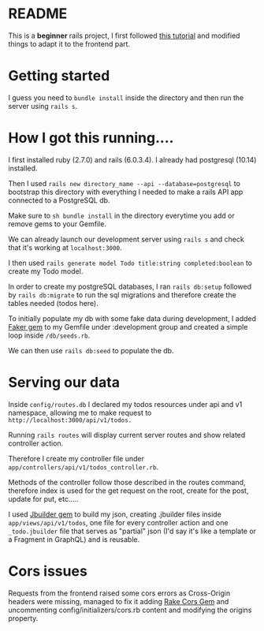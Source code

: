 # README

This is a **beginner** rails project, I first followed [this tutorial](https://www.youtube.com/watch?v=QojnRc7SS9o) and modified things to adapt it to the frontend part.

# Getting started

I guess you need to `bundle install` inside the directory and then run the server using `rails s`.



# How I got this running....

I first installed ruby (2.7.0) and rails (6.0.3.4).
I already had postgresql (10.14) installed.

Then I used `rails new directory_name --api --database=postgresql` to bootstrap this directory with everything I needed to make a rails API app connected to a PostgreSQL db.

Make sure to `sh bundle install` in the directory everytime you add or remove gems to your Gemfile.

We can already launch our development server using `rails s` and check that it's working at `localhost:3000`.

I then used `rails generate model Todo title:string completed:boolean` to create my Todo model.

In order to create my postgreSQL databases, I ran `rails db:setup` followed by `rails db:migrate` to run the sql migrations and therefore create the tables needed (todos here).

To initially populate my db with some fake data during development, I added [Faker gem](https://github.com/faker-ruby/faker) to my Gemfile under :development group and created a simple loop inside `/db/seeds.rb`.

We can then use `rails db:seed` to populate the db.

# Serving our data

Inside `config/routes.db` I declared my todos resources under api and v1 namespace, allowing me to make request to `http://localhost:3000/api/v1/todos.`

Running `rails routes` will display current server routes and show related controller action.

Therefore I create my controller file under `app/controllers/api/v1/todos_controller.rb`.

Methods of the controller follow those described in the routes command, therefore index is used for the get request on the root, create for the post, update for put, etc.....

I used [Jbuilder gem](https://github.com/rails/jbuilder) to build my json, creating .jbuilder files inside `app/views/api/v1/todos`, one file for every controller action and one `_todo.jbuilder` file that serves as "partial" json (I'd say it's like a template or a Fragment in GraphQL) and is reusable.

# Cors issues

Requests from the frontend raised some cors errors as Cross-Origin headers were missing, managed to fix it adding [Rake Cors Gem](https://github.com/cyu/rack-cors) and uncommenting config/initializers/cors.rb content and modifying the origins property.
